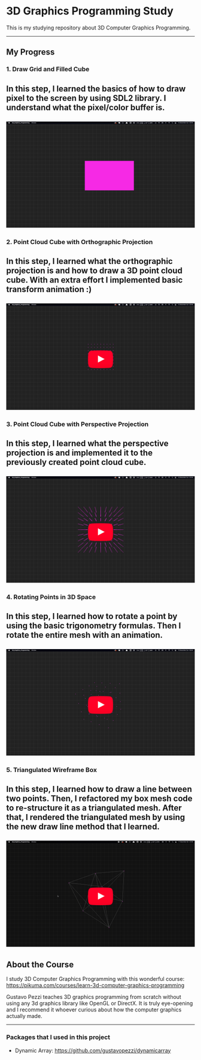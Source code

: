 # 3D Graphics Programming Study

This is my studying repository about 3D Computer Graphics Programming.

---

## My Progress

### 1. Draw Grid and Filled Cube
In this step, I learned the basics of how to draw pixel to the screen by using SDL2 library. I understand what the pixel/color buffer is.
<br /><br />
![Alt text](src/images/progress/progress-1.png)
<br />
---
### 2. Point Cloud Cube with Orthographic Projection
In this step, I learned what the orthographic projection is and how to draw a 3D point cloud cube. With an extra effort I implemented basic transform animation :)
<br /><br />
[![Alt text](src/images/progress/progress-2.png)](https://www.youtube.com/watch?v=Ty153Xvd2vg)
<br />
---

### 3. Point Cloud Cube with Perspective Projection
In this step, I learned what the perspective projection is and implemented it to the previously created point cloud cube.
<br /><br />
[![Alt text](src/images/progress/progress-3.png)](https://www.youtube.com/watch?v=3LsBvYyZECQ)
<br />
---

### 4. Rotating Points in 3D Space
In this step, I learned how to rotate a point by using the basic trigonometry formulas. Then I rotate the entire mesh with an animation.
<br /><br />
[![Alt text](src/images/progress/progress-4.png)](https://www.youtube.com/watch?v=SyssFz98J_Q)
<br />
---

### 5. Triangulated Wireframe Box
In this step, I learned how to draw a line between two points. Then, I refactored my box mesh code to re-structure it as a triangulated mesh. After that, I rendered the triangulated mesh by using the new draw line method that I learned.
<br /><br />
[![Alt text](src/images/progress/progress-5.png)](https://www.youtube.com/watch?v=4Nr7DKie7uM)
<br />
---

## About the Course

I study 3D Computer Graphics Programming with this wonderful course: https://pikuma.com/courses/learn-3d-computer-graphics-programming

Gustavo Pezzi teaches 3D graphics programming from scratch without using any 3d graphics library like OpenGL or DirectX. It is truly eye-opening and I recommend it whoever curious about how the computer graphics actually made.

---
### Packages that I used in this project
- Dynamic Array: https://github.com/gustavopezzi/dynamicarray